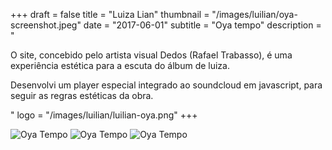 +++
draft = false
title = "Luiza Lian"
thumbnail = "/images/luilian/oya-screenshot.jpeg"
date = "2017-06-01"
subtitle = "Oya tempo"
description = "<p>O site, concebido pelo artista visual Dedos (Rafael Trabasso), é uma experiência estética para a escuta do álbum de luiza.</p><p>Desenvolvi um player especial integrado ao soundcloud em javascript, para seguir as regras estéticas da obra.</p>"
logo = "/images/luilian/luilian-oya.png"
+++

<div class="gallery">
  <img src="/images/luilian/oya-screenshot.jpeg" alt="Oya Tempo" />
  <img src="/images/luilian/oyatempo3-cropped.png" alt="Oya Tempo" />  
  <img src="/images/luilian/oyatempo4-cropped.png" alt="Oya Tempo" />  
</div>